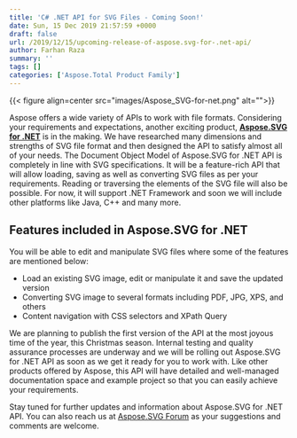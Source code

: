 ```yaml
---
title: 'C# .NET API for SVG Files - Coming Soon!'
date: Sun, 15 Dec 2019 21:57:59 +0000
draft: false
url: /2019/12/15/upcoming-release-of-aspose.svg-for-.net-api/
author: Farhan Raza
summary: ''
tags: []
categories: ['Aspose.Total Product Family']
---
```




{{< figure align=center src="images/Aspose_SVG-for-net.png" alt="">}}


Aspose offers a wide variety of APIs to work with file formats. Considering your requirements and expectations, another exciting product, **[Aspose.SVG for .NET][1]** is in the making. We have researched many dimensions and strengths of SVG file format and then designed the API to satisfy almost all of your needs. The Document Object Model of Aspose.SVG for .NET API is completely in line with SVG specifications. It will be a feature-rich API that will allow loading, saving as well as converting SVG files as per your requirements. Reading or traversing the elements of the SVG file will also be possible. For now, it will support .NET Framework and soon we will include other platforms like Java, C++ and many more.

## Features included in Aspose.SVG for .NET

You will be able to edit and manipulate SVG files where some of the features are mentioned below:

*   Load an existing SVG image, edit or manipulate it and save the updated version
*   Converting SVG image to several formats including PDF, JPG, XPS, and others
*   Content navigation with CSS selectors and XPath Query

We are planning to publish the first version of the API at the most joyous time of the year, this Christmas season. Internal testing and quality assurance processes are underway and we will be rolling out Aspose.SVG for .NET API as soon as we get it ready for you to work with. Like other products offered by Aspose, this API will have detailed and well-managed documentation space and example project so that you can easily achieve your requirements.

Stay tuned for further updates and information about Aspose.SVG for .NET API. You can also reach us at [Aspose.SVG Forum][2] as your suggestions and comments are welcome.




[1]: https://products.aspose.com/svg/net
[2]: https://forum.aspose.com/c/svg




